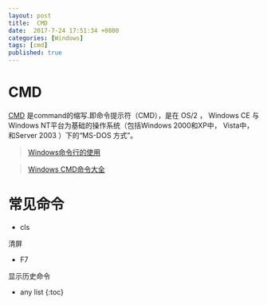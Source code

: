 ```yaml
---
layout: post
title:  CMD
date:  2017-7-24 17:51:34 +0800
categories: [Windows]
tags: [cmd]
published: true
---
```


# CMD

[CMD](https://baike.baidu.com/item/CMD%E5%91%BD%E4%BB%A4?fr=aladdin)
是command的缩写.即命令提示符（CMD），是在 OS/2 ， Windows CE 与 Windows NT平台为基础的操作系统（包括Windows 2000和XP中， Vista中，
和Server 2003 ）下的“MS-DOS 方式”。


> [Windows命令行的使用](http://blog.csdn.net/stpeace/article/details/9021641)

> [Windows CMD命令大全](http://greatverve.cnblogs.com/archive/2011/12/09/windows-cmd.html)


# 常见命令

- cls

清屏

- F7

显示历史命令


* any list
{:toc}

